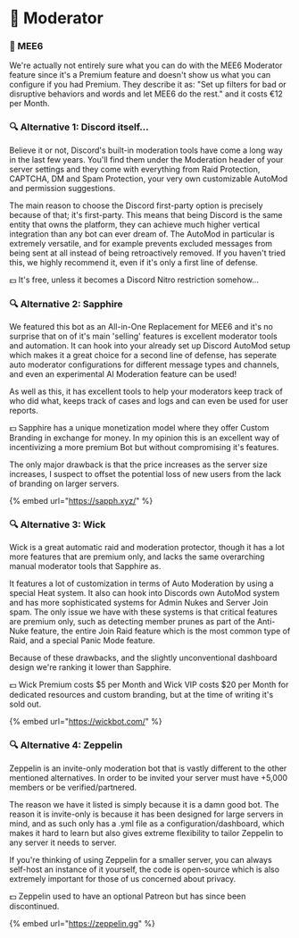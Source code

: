 # 👑 Moderator

### 👑 MEE6

We're actually not entirely sure what you can do with the MEE6 Moderator feature since it's a Premium feature and doesn't show us what you can configure if you had Premium. They describe it as: "Set up filters for bad or disruptive behaviors and words and let MEE6 do the rest." and it costs €12 per Month.

### 🔍 Alternative 1: Discord itself...

Believe it or not, Discord's built-in moderation tools have come a long way in the last few years. You'll find them under the Moderation header of your server settings and they come with everything from Raid Protection, CAPTCHA, DM and Spam Protection, your very own customizable AutoMod and permission suggestions.

The main reason to choose the Discord first-party option is precisely because of that; it's first-party. This means that being Discord is the same entity that owns the platform, they can achieve much higher vertical integration than any bot can ever dream of. The AutoMod in particular is extremely versatile, and for example prevents excluded messages from being sent at all instead of being retroactively removed. If you haven't tried this, we highly recommend it, even if it's only a first line of defense.

💵 It's free, unless it becomes a Discord Nitro restriction somehow...

### 🔍 Alternative 2: Sapphire

We featured this bot as an All-in-One Replacement for MEE6 and it's no surprise that on of it's main 'selling' features is excellent moderator tools and automation. It can hook into your already set up Discord AutoMod setup which makes it a great choice for a second line of defense, has seperate auto moderator configurations for different message types and channels, and even an experimental AI Moderation feature can be used!

As well as this, it has excellent tools to help your moderators keep track of who did what, keeps track of cases and logs and can even be used for user reports.

💵 Sapphire has a unique monetization model where they offer Custom Branding in exchange for money. In my opinion this is an excellent way of incentivizing a more premium Bot but without compromising it's features.&#x20;

The only major drawback is that the price increases as the server size increases, I suspect to offset the potential loss of new users from the lack of branding on larger servers.

{% embed url="https://sapph.xyz/" %}

### 🔍 Alternative 3: Wick

Wick is a great automatic raid and moderation protector, though it has a lot more features that are premium only, and lacks the same overarching manual moderator tools that Sapphire as.

It features a lot of customization in terms of Auto Moderation by using a special Heat system. It also can hook into Discords own AutoMod system and has more sophisticated systems for Admin Nukes and Server Join spam. The only issue we have with these systems is that critical features are premium only, such as detecting member prunes as part of the Anti-Nuke feature, the entire Join Raid feature which is the most common type of Raid, and a special Panic Mode feature.&#x20;

Because of these drawbacks, and the slightly unconventional dashboard design we're ranking it lower than Sapphire.&#x20;

💵 Wick Premium costs $5 per Month and Wick VIP costs $20 per Month for dedicated resources and custom branding, but at the time of writing it's sold out.

{% embed url="https://wickbot.com/" %}

### 🔍 Alternative 4: Zeppelin&#x20;

Zeppelin is an invite-only moderation bot that is vastly different to the other mentioned alternatives. In order to be invited your server must have +5,000 members or be verified/partnered.&#x20;

The reason we have it listed is simply because it is a damn good bot. The reason it is invite-only is because it has been designed for large servers in mind, and as such only has a .yml file as a configuration/dashboard, which makes it hard to learn but also gives extreme flexibility to tailor Zeppelin to any server it needs to server.&#x20;

If you're thinking of using Zeppelin for a smaller server, you can always self-host an instance of it yourself, the code is open-source which is also extremely important for those of us concerned about privacy.

💵 Zeppelin used to have an optional Patreon but has since been discontinued.

{% embed url="https://zeppelin.gg" %}
